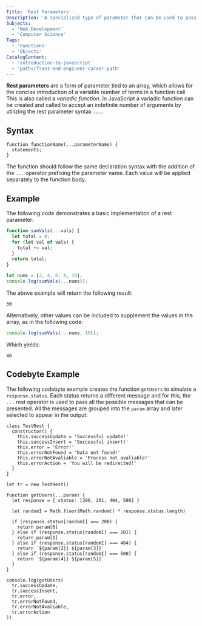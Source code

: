 ```yaml
---
Title: 'Rest Parameters'
Description: 'A specialized type of parameter that can be used to pass a variable number of terms.'
Subjects:
  - 'Web Development'
  - 'Computer Science'
Tags:
  - 'Functions'
  - 'Objects'
CatalogContent:
  - 'introduction-to-javascript'
  - 'paths/front-end-engineer-career-path'
---
```


**Rest parameters** are a form of parameter tied to an array, which allows for the concise introduction of a variable number of terms in a function call. This is also called a _variadic function_. In JavaScript a variadic function can be created and called to accept an indefinite number of arguments by utilizing the rest parameter syntax `...`.

## Syntax

```pseudo
function functionName(...parameterName) {
  statements;
}
```

The function should follow the same declaration syntax with the addition of the `...` operator prefixing the parameter name. Each value will be applied separately to the function body.

## Example

The following code demonstrates a basic implementation of a rest parameter:

```js
function sumVals(...vals) {
  let total = 0;
  for (let val of vals) {
    total += val;
  }
  return total;
}

let nums = [2, 4, 6, 8, 10];
console.log(sumVals(...nums));
```

The above example will return the following result:

```shell
30
```

Alternatively, other values can be included to supplement the values in the array, as in the following code:

```js
console.log(sumVals(...nums, 10));
```

Which yields:

```shell
40
```

## Codebyte Example

The following codebyte example creates the function `getUsers` to simulate a `response.status`. Each status returns a different message and for this, the `...` rest operator is used to pass all the possible messages that can be presented. All the messages are grouped into the `param` array and later selected to appear in the output:

```codebyte/javascript
class TestRest {
  constructor() {
    this.successUpdate = 'Successful update!'
    this.successInsert = 'Successful insert!'
    this.error = 'Error!'
    this.errorNotFound = 'Data not found!'
    this.errorNotAvaliable = 'Process not avaliable!'
    this.errorAction = 'You will be redirected!'
  }
}

let tr = new TestRest()

function getUsers(...param) {
  let response = { status: [200, 201, 404, 500] }

  let randomI = Math.floor(Math.random() * response.status.length)

  if (response.status[randomI] === 200) {
    return param[0]
  } else if (response.status[randomI] === 201) {
    return param[1]
  } else if (response.status[randomI] === 404) {
    return `${param[2]} ${param[3]}`
  } else if (response.status[randomI] === 500) {
    return `${param[4]} ${param[5]}`
  }
}

console.log(getUsers(
  tr.successUpdate,
  tr.successInsert,
  tr.error,
  tr.errorNotFound,
  tr.errorNotAvaliable,
  tr.errorAction
))
```
